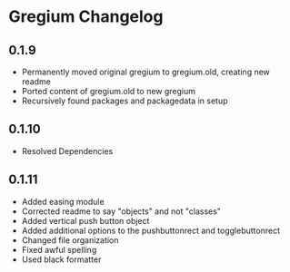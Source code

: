 # Gregium Changelog

## 0.1.9

- Permanently moved original gregium to gregium.old, creating new readme
- Ported content of gregium.old to new gregium
- Recursively found packages and packagedata in setup

## 0.1.10

- Resolved Dependencies

## 0.1.11

- Added easing module
- Corrected readme to say "objects" and not "classes"
- Added vertical push button object
- Added additional options to the pushbuttonrect and togglebuttonrect
- Changed file organization
- Fixed awful spelling
- Used black formatter
